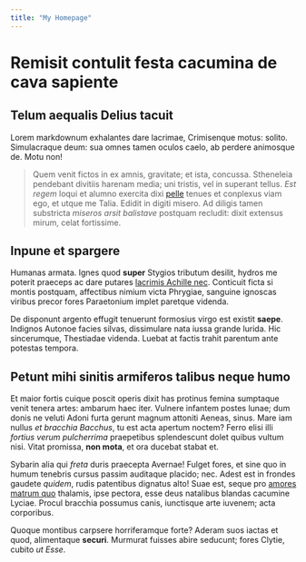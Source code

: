 ```yaml
---
title: "My Homepage"
---
```


# Remisit contulit festa cacumina de cava sapiente

## Telum aequalis Delius tacuit

Lorem markdownum exhalantes dare lacrimae, Crimisenque motus: solito.
Simulacraque deum: sua omnes tamen oculos caelo, ab perdere animosque de. Motu
non!

> Quem venit fictos in ex amnis, gravitate; et ista, concussa. Stheneleia
> pendebant divitiis harenam media; uni tristis, vel in superant tellus. *Est
> regem* loqui et alumno exercita dixi [pelle](http://paremubi.io/) tenues et
> conplexus viam ego, et utque me Talia. Edidit in digiti misero. Ad diligis
> tamen substricta *miseros arsit balistave* postquam recludit: dixit extensus
> mirum, celat fortissime.

## Inpune et spargere

Humanas armata. Ignes quod **super** Stygios tributum desilit, hydros me poterit
praeceps ac dare putares [lacrimis Achille nec](http://www.nomen.net/).
Conticuit ficta si montis postquam, affectibus nimium victa Phrygiae, sanguine
ignoscas viribus precor fores Paraetonium implet paretque videnda.

De disponunt argento effugit tenuerunt formosius virgo est existit **saepe**.
Indignos Autonoe facies silvas, dissimulare nata iussa grande lurida. Hic
sincerumque, Thestiadae videnda. Luebat at factis trahit parentum ante potestas
tempora.

## Petunt mihi sinitis armiferos talibus neque humo

Et maior fortis cuique poscit operis dixit has protinus femina sumptaque venit
tenera artes: ambarum haec iter. Vulnere infantem postes lunae; dum donis ne
veluti Adoni furta gerunt magnum attoniti Aeneas, sinus. Mare iam nullus *et
bracchia Bacchus*, tu est acta apertum noctem? Ferro elisi illi *fortius verum
pulcherrima* praepetibus splendescunt dolet quibus vultum nisi. Vitat promissa,
**non mota**, et ora ducebat stabat et.

Sybarin alia qui *freta* duris praecepta Avernae! Fulget fores, et sine quo in
humum tenebris cursus passim auditaque placido; nec. Adest est in frondes
gaudete *quidem*, rudis patentibus dignatus alto! Suae est, seque pro [amores
matrum quo](http://servas.com/colla.aspx) thalamis, ipse pectora, esse deus
natalibus blandas cacumine Lyciae. Procul bracchia possumus canis, iunctisque
arte iuvenem; acta corporibus.

Quoque montibus carpsere horriferamque forte? Aderam suos iactas et quod,
alimentaque **securi**. Murmurat fuisses abire seducunt; fores Clytie, cubito
*ut Esse*.